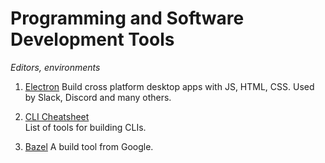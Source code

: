 # Programming and Software Development Tools

_Editors, environments_

1. [Electron](https://electronjs.org/)
   Build cross platform desktop apps with JS, HTML, CSS. Used by Slack, Discord and many others.

2. [CLI Cheatsheet](https://github.com/sw-yx/cli-cheatsheet/blob/master/README.md)  
   List of tools for building CLIs.

3. [Bazel](https://www.bazel.build/)
   A build tool from Google.
